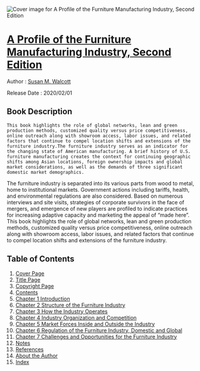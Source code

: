 ![Cover image for A Profile of the Furniture Manufacturing Industry, Second Edition](https://imgdetail.ebookreading.net/cover/cover/20200920/EB9781951527471.jpg)

[A Profile of the Furniture Manufacturing Industry, Second Edition](https://ebookreading.net/view/book/A+Profile+of+the+Furniture+Manufacturing+Industry%2C+Second+Edition-EB9781951527471_1.html "A Profile of the Furniture Manufacturing Industry, Second Edition")
====================================================================================================================

Author : [Susan M. Walcott](https://ebookreading.net/search/author/Susan+M.+Walcott)

Release Date : 2020/02/01

Book Description
-----------------


    
    This book highlights the role of global networks, lean and green production methods, customized quality versus price competitiveness, online outreach along with showroom access, labor issues, and related factors that continue to compel location shifts and extensions of the furniture industry.The furniture industry serves as an indicator for the changing state of American manufacturing. A brief history of U.S. furniture manufacturing creates the context for continuing geographic shifts among Asian locations, foreign ownership impacts and global market considerations, as well as the demands of three significant domestic market demographics.
The furniture industry is separated into its various parts from wood to metal, home to institutional markets. Government actions including tariffs, health, and environmental regulations are also considered. Based on numerous interviews and site visits, strategies of corporate survivors in the face of mergers, and emergence of new players are profiled to indicate practices for increasing adaptive capacity and marketing the appeal of “made here”.
This book highlights the role of global networks, lean and green production methods, customized quality versus price competitiveness, online outreach along with showroom access, labor issues, and related factors that continue to compel location shifts and extensions of the furniture industry.

  

Table of Contents
-----------------

1. [Cover Page](https://ebookreading.net/view/book/A+Profile+of+the+Furniture+Manufacturing+Industry%2C+Second+Edition-EB9781951527471_1.html)
1. [Title Page](https://ebookreading.net/view/book/A+Profile+of+the+Furniture+Manufacturing+Industry%2C+Second+Edition-EB9781951527471_3.html)
1. [Copyright Page](https://ebookreading.net/view/book/A+Profile+of+the+Furniture+Manufacturing+Industry%2C+Second+Edition-EB9781951527471_4.html)
1. [Contents](https://ebookreading.net/view/book/A+Profile+of+the+Furniture+Manufacturing+Industry%2C+Second+Edition-EB9781951527471_6.html)
1. [Chapter 1 Introduction](https://ebookreading.net/view/book/A+Profile+of+the+Furniture+Manufacturing+Industry%2C+Second+Edition-EB9781951527471_7.html)
1. [Chapter 2 Structure of the Furniture Industry](https://ebookreading.net/view/book/A+Profile+of+the+Furniture+Manufacturing+Industry%2C+Second+Edition-EB9781951527471_8.html)
1. [Chapter 3 How the Industry Operates](https://ebookreading.net/view/book/A+Profile+of+the+Furniture+Manufacturing+Industry%2C+Second+Edition-EB9781951527471_9.html)
1. [Chapter 4 Industry Organization and Competition](https://ebookreading.net/view/book/A+Profile+of+the+Furniture+Manufacturing+Industry%2C+Second+Edition-EB9781951527471_10.html)
1. [Chapter 5 Market Forces Inside and Outside the Industry](https://ebookreading.net/view/book/A+Profile+of+the+Furniture+Manufacturing+Industry%2C+Second+Edition-EB9781951527471_11.html)
1. [Chapter 6 Regulation of the Furniture Industry, Domestic and Global](https://ebookreading.net/view/book/A+Profile+of+the+Furniture+Manufacturing+Industry%2C+Second+Edition-EB9781951527471_12.html)
1. [Chapter 7 Challenges and Opportunities for the Furniture Industry](https://ebookreading.net/view/book/A+Profile+of+the+Furniture+Manufacturing+Industry%2C+Second+Edition-EB9781951527471_13.html)
1. [Notes](https://ebookreading.net/view/book/A+Profile+of+the+Furniture+Manufacturing+Industry%2C+Second+Edition-EB9781951527471_14.html)
1. [References](https://ebookreading.net/view/book/A+Profile+of+the+Furniture+Manufacturing+Industry%2C+Second+Edition-EB9781951527471_15.html)
1. [About the Author](https://ebookreading.net/view/book/A+Profile+of+the+Furniture+Manufacturing+Industry%2C+Second+Edition-EB9781951527471_16.html)
1. [Index](https://ebookreading.net/view/book/A+Profile+of+the+Furniture+Manufacturing+Industry%2C+Second+Edition-EB9781951527471_17.html)
